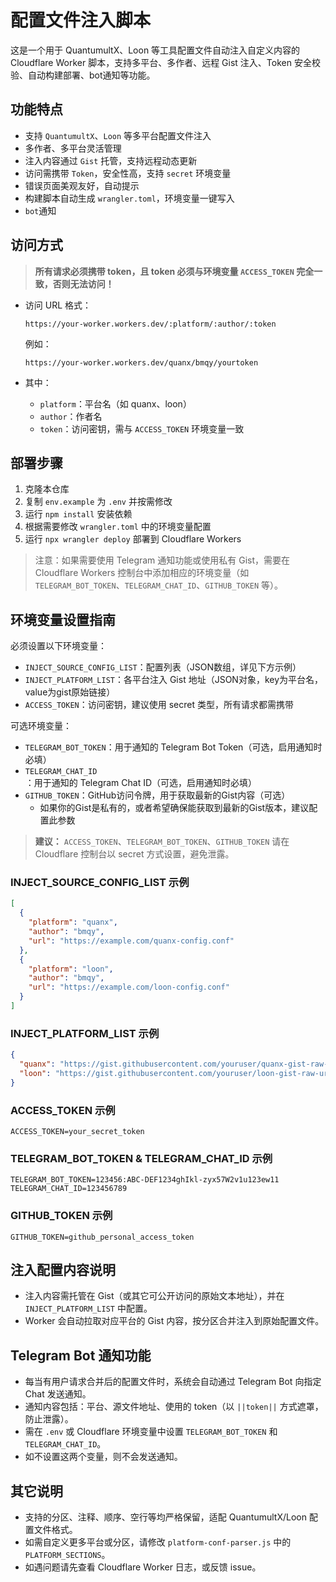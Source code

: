 # 配置文件注入脚本

这是一个用于 QuantumultX、Loon 等工具配置文件自动注入自定义内容的 Cloudflare Worker 脚本，支持多平台、多作者、远程 Gist 注入、Token 安全校验、自动构建部署、bot通知等功能。

## 功能特点

- 支持 `QuantumultX`、`Loon` 等多平台配置文件注入
- 多作者、多平台灵活管理
- 注入内容通过 `Gist` 托管，支持远程动态更新
- 访问需携带 `Token`，安全性高，支持 `secret` 环境变量
- 错误页面美观友好，自动提示
- 构建脚本自动生成 `wrangler.toml`，环境变量一键写入
- `bot`通知

## 访问方式

> **所有请求必须携带 token，且 token 必须与环境变量 `ACCESS_TOKEN` 完全一致，否则无法访问！**

- 访问 URL 格式：
  ```
  https://your-worker.workers.dev/:platform/:author/:token
  ```
  例如：
  ```
  https://your-worker.workers.dev/quanx/bmqy/yourtoken
  ```

- 其中：
  - `platform`：平台名（如 quanx、loon）
  - `author`：作者名
  - `token`：访问密钥，需与 `ACCESS_TOKEN` 环境变量一致

## 部署步骤

1. 克隆本仓库
2. 复制 `env.example` 为 `.env` 并按需修改
3. 运行 `npm install` 安装依赖
4. 根据需要修改 `wrangler.toml` 中的环境变量配置
5. 运行 `npx wrangler deploy` 部署到 Cloudflare Workers

> 注意：如果需要使用 Telegram 通知功能或使用私有 Gist，需要在 Cloudflare Workers 控制台中添加相应的环境变量（如 `TELEGRAM_BOT_TOKEN`、`TELEGRAM_CHAT_ID`、`GITHUB_TOKEN` 等）。

## 环境变量设置指南

必须设置以下环境变量：

- `INJECT_SOURCE_CONFIG_LIST`：配置列表（JSON数组，详见下方示例）
- `INJECT_PLATFORM_LIST`：各平台注入 Gist 地址（JSON对象，key为平台名，value为gist原始链接）
- `ACCESS_TOKEN`：访问密钥，建议使用 secret 类型，所有请求都需携带

可选环境变量：

- `TELEGRAM_BOT_TOKEN`：用于通知的 Telegram Bot Token（可选，启用通知时必填）
- `TELEGRAM_CHAT_ID`：用于通知的 Telegram Chat ID（可选，启用通知时必填）
- `GITHUB_TOKEN`：GitHub访问令牌，用于获取最新的Gist内容（可选）
  - 如果你的Gist是私有的，或者希望确保能获取到最新的Gist版本，建议配置此参数

> **建议：** `ACCESS_TOKEN`、`TELEGRAM_BOT_TOKEN`、`GITHUB_TOKEN` 请在 Cloudflare 控制台以 secret 方式设置，避免泄露。

### INJECT_SOURCE_CONFIG_LIST 示例

```json
[
  {
    "platform": "quanx",
    "author": "bmqy",
    "url": "https://example.com/quanx-config.conf"
  },
  {
    "platform": "loon",
    "author": "bmqy",
    "url": "https://example.com/loon-config.conf"
  }
]
```

### INJECT_PLATFORM_LIST 示例

```json
{
  "quanx": "https://gist.githubusercontent.com/youruser/quanx-gist-raw-url",
  "loon": "https://gist.githubusercontent.com/youruser/loon-gist-raw-url"
}
```

### ACCESS_TOKEN 示例

```
ACCESS_TOKEN=your_secret_token
```

### TELEGRAM_BOT_TOKEN & TELEGRAM_CHAT_ID 示例

```
TELEGRAM_BOT_TOKEN=123456:ABC-DEF1234ghIkl-zyx57W2v1u123ew11
TELEGRAM_CHAT_ID=123456789
```

### GITHUB_TOKEN 示例

```
GITHUB_TOKEN=github_personal_access_token
```

## 注入配置内容说明

- 注入内容需托管在 Gist（或其它可公开访问的原始文本地址），并在 `INJECT_PLATFORM_LIST` 中配置。
- Worker 会自动拉取对应平台的 Gist 内容，按分区合并注入到原始配置文件。

## Telegram Bot 通知功能

- 每当有用户请求合并后的配置文件时，系统会自动通过 Telegram Bot 向指定 Chat 发送通知。
- 通知内容包括：平台、源文件地址、使用的 token（以 `||token||` 方式遮罩，防止泄露）。
- 需在 `.env` 或 Cloudflare 环境变量中设置 `TELEGRAM_BOT_TOKEN` 和 `TELEGRAM_CHAT_ID`。
- 如不设置这两个变量，则不会发送通知。


## 其它说明

- 支持的分区、注释、顺序、空行等均严格保留，适配 QuantumultX/Loon 配置文件格式。
- 如需自定义更多平台或分区，请修改 `platform-conf-parser.js` 中的 `PLATFORM_SECTIONS`。
- 如遇问题请先查看 Cloudflare Worker 日志，或反馈 issue。
